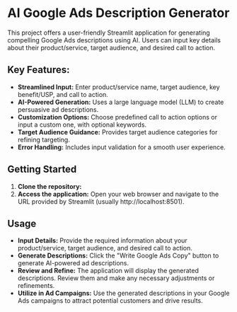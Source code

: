 # AI Google Ads Description Generator

This project offers a user-friendly Streamlit application for generating compelling Google Ads descriptions using AI. Users can input key details about their product/service, target audience, and desired call to action.

## Key Features:
- **Streamlined Input:** Enter product/service name, target audience, key benefit/USP, and call to action.
- **AI-Powered Generation:** Uses a large language model (LLM) to create persuasive ad descriptions.
- **Customization Options:** Choose predefined call to action options or input a custom one, with optional keywords.
- **Target Audience Guidance:** Provides target audience categories for refining targeting.
- **Error Handling:** Includes input validation for a smooth user experience.

## Getting Started
1. **Clone the repository:**
5. **Access the application:** Open your web browser and navigate to the URL provided by Streamlit (usually http://localhost:8501).

## Usage
- **Input Details:** Provide the required information about your product/service, target audience, and desired call to action.
- **Generate Descriptions:** Click the "Write Google Ads Copy" button to generate AI-powered ad descriptions.
- **Review and Refine:** The application will display the generated descriptions. Review them and make any necessary adjustments or refinements.
- **Utilize in Ad Campaigns:** Use the generated descriptions in your Google Ads campaigns to attract potential customers and drive results.

